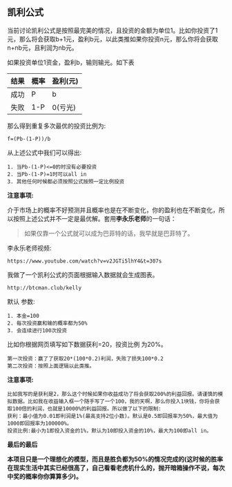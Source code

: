 ## 凯利公式

当前讨论凯利公式是按照最完美的情况，且投资的金额为单位1。比如你投资了1元，那么将会获取b+1元，盈利b元，以此类推如果你投资n元，那么你将会获取n+nb元，且利润为nb元。

如果投资单位1资金，盈利b，输则输光。如下表

| 结果 | 概率 | 盈利(元) |
| ---- | ---- | -------- |
| 成功 | P    | b        |
| 失败 | 1-P  | 0(亏光)  |

那么得到重复多次最优的投资比例为:

```
f=(Pb-(1-P))/b
```

从上述公式中我们可以得出:

```
1. 当Pb-(1-P)<=0的时没有必要投资
2. 当Pb-(1-P)=1时可以all in
3. 其他任何时候都必须按照公式按照一定比例投资
```

**注意事项:**

介于市场上的概率不好预测并且概率也是在不断变化，你的盈利也在不断变化，所以按照上述公式并不一定是最优解。套用**李永乐老师**的一句话：

>如果仅靠一个公式就可以成为巴菲特的话，我早就是巴菲特了。

李永乐老师视频:

```url
https://www.youtube.com/watch?v=v2JGTi5lhY4&t=307s
```

我做了一个凯利公式的页面根据输入数据就会生成图表。

```
http://btcman.club/kelly
```



默认 参数:

```
1. 本金=100
2. 每次投资赢和输的概率都为50%
3. 会连续进行100次投资
```

比如你根据网页填写如下数据获利=20，投资比例 为20%。

```
第一次投资：赢了了获取20*(100*0.2)利润，失败了损失100*0.2
第二次投资：按照上面逻辑以此类推。
```

**注意事项:**

```
比如我写的是获利是2，那么这个时候如果你收益成功了将会获取200%的利益回报。请谨慎的模拟数据。比如我在收益输入框一个随手写了一个100，我的天啊，那么你投入1块钱，你将会获取100倍的利润，也就是10000%的利益回报。所以做了以下的限制:
获利：最小值为0.01即利润是1%(最高支持2位小数)。默认是0.5即回报率为50%，最大值为1000即回报率为100000%。
投资比例:最小为1即投入资金的1%，默认为10即投入资金的10%，最大为100即all in。
```

**最后的最后**

**本项目只是一个理想化的模型，而且是胜负都为50%的情况完成的(这时候的胜率在现实生活中其实已经很高了，自己看看老虎机什么的，抛开暗箱操作不说，每次中奖的概率你你算算多少)。**

